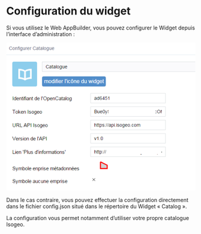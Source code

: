 # Configuration du widget

Si vous utilisez le Web AppBuilder, vous pouvez configurer le Widget depuis l’interface d’administration :

![](../../assets/widget_settings.png)

Dans le cas contraire, vous pouvez effectuer la configuration directement dans le fichier config.json situé dans le répertoire du Widget « Catalog ».

La configuration vous permet notamment d’utiliser votre propre catalogue Isogeo.
